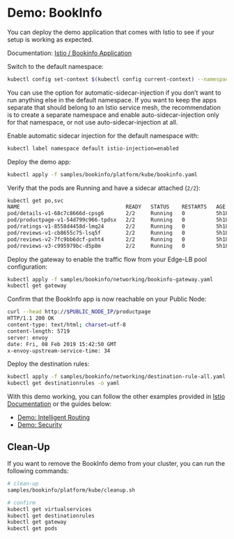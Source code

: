 # Demo: BookInfo

You can deploy the demo application that comes with Istio to see if your setup is working as expected.

Documentation: [Istio / Bookinfo Application](istio-bookinfo)

Switch to the default namespace:

```bash
kubectl config set-context $(kubectl config current-context) --namespace=default
```

You can use the option for automatic-sidecar-injection if you don’t want to run anything else in the default namespace. If you want to keep the apps separate that should belong to an Istio service mesh, the recommendation is to create a separate namespace and enable auto-sidecar-injection only for that namespace, or not use auto-sidecar-injection at all. 

Enable automatic sidecar injection for the default namespace with:

```bash
kubectl label namespace default istio-injection=enabled
```

Deploy the demo app:

```bash
kubectl apply -f samples/bookinfo/platform/kube/bookinfo.yaml
```

Verify that the pods are Running and have a sidecar attached (`2/2`):

```bash
kubectl get po,svc
NAME                                  READY   STATUS    RESTARTS   AGE
pod/details-v1-68c7c8666d-cpsg6       2/2     Running   0          5h18m
pod/productpage-v1-54d799c966-tpdsx   2/2     Running   0          5h18m
pod/ratings-v1-8558d4458d-lmq24       2/2     Running   0          5h18m
pod/reviews-v1-cb8655c75-lsq5f        2/2     Running   0          5h18m
pod/reviews-v2-7fc9bb6dcf-pxht4       2/2     Running   0          5h18m
pod/reviews-v3-c995979bc-d5p8m        2/2     Running   0          5h18m
```

Deploy the gateway to enable the traffic flow from your Edge-LB pool configuration:

```bash
kubectl apply -f samples/bookinfo/networking/bookinfo-gateway.yaml
kubectl get gateway
```

Confirm that the BookInfo app is now reachable on your Public Node:

```bash
curl --head http://$PUBLIC_NODE_IP/productpage
HTTP/1.1 200 OK
content-type: text/html; charset=utf-8
content-length: 5719
server: envoy
date: Fri, 08 Feb 2019 15:42:50 GMT
x-envoy-upstream-service-time: 34
```

Deploy the destination rules:

```bash
kubectl apply -f samples/bookinfo/networking/destination-rule-all.yaml
kubectl get destinationrules -o yaml
```

With this demo working, you can follow the other examples provided in [Istio Documentation](istio-bookinfo) or the guides below:

* [Demo: Intelligent Routing](../routing/)
* [Demo: Security](../security/)

## Clean-Up

If you want to remove the BookInfo demo from your cluster, you can run the following commands:

```bash
# clean-up
samples/bookinfo/platform/kube/cleanup.sh

# confirm
kubectl get virtualservices
kubectl get destinationrules
kubectl get gateway
kubectl get pods
```

[istio-bookinfo]: https://istio.io/docs/examples/bookinfo/#if-you-are-running-on-kubernetes